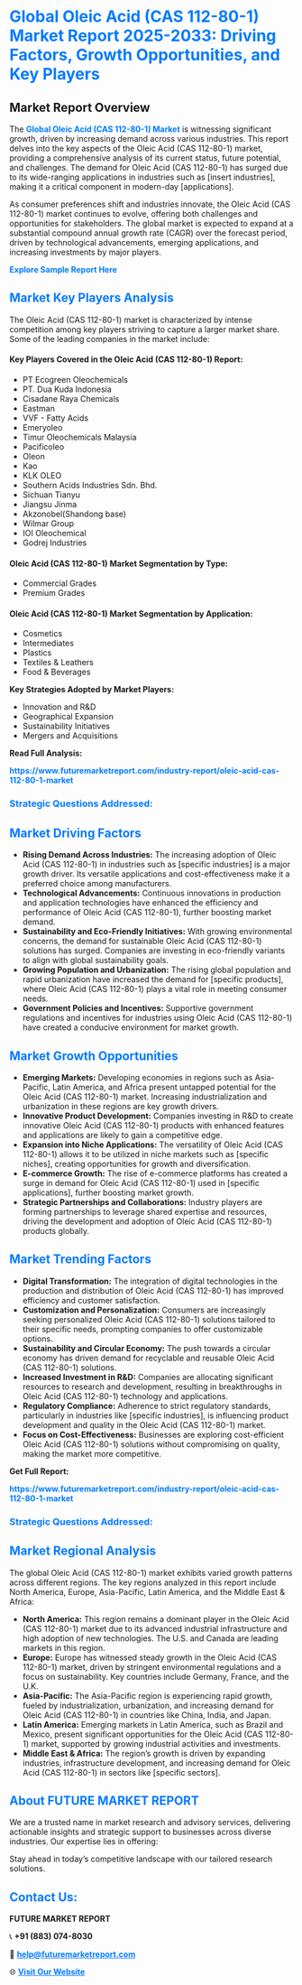 <h1 style="color: #007BFF;">Global Oleic Acid (CAS 112-80-1) Market Report 2025-2033: Driving Factors, Growth Opportunities, and Key Players</h1>

<section id="overview">
<h2>Market Report Overview</h2>
<p>The <a href="https://www.futuremarketreport.com/industry-report/oleic-acid-cas-112-80-1-market" style="color: #007BFF; text-decoration: none;"><strong>Global Oleic Acid (CAS 112-80-1) Market</strong></a> is witnessing significant growth, driven by increasing demand across various industries. This report delves into the key aspects of the Oleic Acid (CAS 112-80-1) market, providing a comprehensive analysis of its current status, future potential, and challenges. The demand for Oleic Acid (CAS 112-80-1) has surged due to its wide-ranging applications in industries such as [insert industries], making it a critical component in modern-day [applications].</p>
<p>As consumer preferences shift and industries innovate, the Oleic Acid (CAS 112-80-1) market continues to evolve, offering both challenges and opportunities for stakeholders. The global market is expected to expand at a substantial compound annual growth rate (CAGR) over the forecast period, driven by technological advancements, emerging applications, and increasing investments by major players.</p>
</section>

<section id="overview">
<p><a href="https://www.futuremarketreport.com/request-sample/reportId=83614" style="color: #007BFF; text-decoration: none;"><strong>Explore Sample Report Here</strong></a></p>
</section>

<section id="key-players">
<h2 style="color: #007BFF;">Market Key Players Analysis</h2>
<p>The Oleic Acid (CAS 112-80-1) market is characterized by intense competition among key players striving to capture a larger market share. Some of the leading companies in the market include:</p>
<h4>Key Players Covered in the Oleic Acid (CAS 112-80-1) Report:</h4>
<ul><li>PT Ecogreen Oleochemicals</li><li>PT. Dua Kuda Indonesia</li><li>Cisadane Raya Chemicals</li><li>Eastman</li><li>VVF - Fatty Acids</li><li>Emeryoleo</li><li>Timur Oleochemicals Malaysia</li><li>Pacificoleo</li><li>Oleon</li><li>Kao</li><li>KLK OLEO</li><li>Southern Acids Industries Sdn. Bhd.</li><li>Sichuan Tianyu</li><li>Jiangsu Jinma</li><li>Akzonobel(Shandong base)</li><li>Wilmar Group</li><li>IOI Oleochemical</li><li>Godrej Industries</li></ul>
<h4>Oleic Acid (CAS 112-80-1) Market Segmentation by Type:</h4>
<ul><li>Commercial Grades</li><li>Premium Grades</li></ul>

<h4>Oleic Acid (CAS 112-80-1) Market Segmentation by Application:</h4>
<ul><li>Cosmetics</li><li>Intermediates</li><li>Plastics</li><li>Textiles &amp; Leathers</li><li>Food &amp; Beverages</li></ul>
<p><strong>Key Strategies Adopted by Market Players:</strong></p>
<ul>
<li>Innovation and R&D</li>
<li>Geographical Expansion</li>
<li>Sustainability Initiatives</li>
<li>Mergers and Acquisitions</li>
</ul>
</section>

<section>
<p><strong>Read Full Analysis: </strong></p><a href="https://www.futuremarketreport.com/industry-report/oleic-acid-cas-112-80-1-market" style="color: #007BFF; text-decoration: none;"><strong>https://www.futuremarketreport.com/industry-report/oleic-acid-cas-112-80-1-market</strong></a>
<h3 style="color: #007BFF;">Strategic Questions Addressed:</h3>
</section>

<section id="driving-factors">
<h2 style="color: #007BFF;">Market Driving Factors</h2>
<ul>
<li><strong>Rising Demand Across Industries:</strong> The increasing adoption of Oleic Acid (CAS 112-80-1) in industries such as [specific industries] is a major growth driver. Its versatile applications and cost-effectiveness make it a preferred choice among manufacturers.</li>
<li><strong>Technological Advancements:</strong> Continuous innovations in production and application technologies have enhanced the efficiency and performance of Oleic Acid (CAS 112-80-1), further boosting market demand.</li>
<li><strong>Sustainability and Eco-Friendly Initiatives:</strong> With growing environmental concerns, the demand for sustainable Oleic Acid (CAS 112-80-1) solutions has surged. Companies are investing in eco-friendly variants to align with global sustainability goals.</li>
<li><strong>Growing Population and Urbanization:</strong> The rising global population and rapid urbanization have increased the demand for [specific products], where Oleic Acid (CAS 112-80-1) plays a vital role in meeting consumer needs.</li>
<li><strong>Government Policies and Incentives:</strong> Supportive government regulations and incentives for industries using Oleic Acid (CAS 112-80-1) have created a conducive environment for market growth.</li>
</ul>
</section>

<section id="growth-opportunities">
<h2 style="color: #007BFF;">Market Growth Opportunities</h2>
<ul>
<li><strong>Emerging Markets:</strong> Developing economies in regions such as Asia-Pacific, Latin America, and Africa present untapped potential for the Oleic Acid (CAS 112-80-1) market. Increasing industrialization and urbanization in these regions are key growth drivers.</li>
<li><strong>Innovative Product Development:</strong> Companies investing in R&D to create innovative Oleic Acid (CAS 112-80-1) products with enhanced features and applications are likely to gain a competitive edge.</li>
<li><strong>Expansion into Niche Applications:</strong> The versatility of Oleic Acid (CAS 112-80-1) allows it to be utilized in niche markets such as [specific niches], creating opportunities for growth and diversification.</li>
<li><strong>E-commerce Growth:</strong> The rise of e-commerce platforms has created a surge in demand for Oleic Acid (CAS 112-80-1) used in [specific applications], further boosting market growth.</li>
<li><strong>Strategic Partnerships and Collaborations:</strong> Industry players are forming partnerships to leverage shared expertise and resources, driving the development and adoption of Oleic Acid (CAS 112-80-1) products globally.</li>
</ul>
</section>

<section id="trending-factors">
<h2 style="color: #007BFF;">Market Trending Factors</h2>
<ul>
<li><strong>Digital Transformation:</strong> The integration of digital technologies in the production and distribution of Oleic Acid (CAS 112-80-1) has improved efficiency and customer satisfaction.</li>
<li><strong>Customization and Personalization:</strong> Consumers are increasingly seeking personalized Oleic Acid (CAS 112-80-1) solutions tailored to their specific needs, prompting companies to offer customizable options.</li>
<li><strong>Sustainability and Circular Economy:</strong> The push towards a circular economy has driven demand for recyclable and reusable Oleic Acid (CAS 112-80-1) solutions.</li>
<li><strong>Increased Investment in R&D:</strong> Companies are allocating significant resources to research and development, resulting in breakthroughs in Oleic Acid (CAS 112-80-1) technology and applications.</li>
<li><strong>Regulatory Compliance:</strong> Adherence to strict regulatory standards, particularly in industries like [specific industries], is influencing product development and quality in the Oleic Acid (CAS 112-80-1) market.</li>
<li><strong>Focus on Cost-Effectiveness:</strong> Businesses are exploring cost-efficient Oleic Acid (CAS 112-80-1) solutions without compromising on quality, making the market more competitive.</li>
</ul>
</section>

<section>
<p><strong>Get Full Report: </strong></p><a href="https://www.futuremarketreport.com/industry-report/oleic-acid-cas-112-80-1-market" style="color: #007BFF; text-decoration: none;"><strong>https://www.futuremarketreport.com/industry-report/oleic-acid-cas-112-80-1-market</strong></a>
<h3 style="color: #007BFF;">Strategic Questions Addressed:</h3>
</section>


<section id="regional-analysis">
<h2 style="color: #007BFF;">Market Regional Analysis</h2>
<p>The global Oleic Acid (CAS 112-80-1) market exhibits varied growth patterns across different regions. The key regions analyzed in this report include North America, Europe, Asia-Pacific, Latin America, and the Middle East & Africa:</p>
<ul>
<li><strong>North America:</strong> This region remains a dominant player in the Oleic Acid (CAS 112-80-1) market due to its advanced industrial infrastructure and high adoption of new technologies. The U.S. and Canada are leading markets in this region.</li>
<li><strong>Europe:</strong> Europe has witnessed steady growth in the Oleic Acid (CAS 112-80-1) market, driven by stringent environmental regulations and a focus on sustainability. Key countries include Germany, France, and the U.K.</li>
<li><strong>Asia-Pacific:</strong> The Asia-Pacific region is experiencing rapid growth, fueled by industrialization, urbanization, and increasing demand for Oleic Acid (CAS 112-80-1) in countries like China, India, and Japan.</li>
<li><strong>Latin America:</strong> Emerging markets in Latin America, such as Brazil and Mexico, present significant opportunities for the Oleic Acid (CAS 112-80-1) market, supported by growing industrial activities and investments.</li>
<li><strong>Middle East & Africa:</strong> The region’s growth is driven by expanding industries, infrastructure development, and increasing demand for Oleic Acid (CAS 112-80-1) in sectors like [specific sectors].</li>
</ul>
</section>

<footer>
<h2 style="color: #007BFF;">About FUTURE MARKET REPORT</h2>
<p>We are a trusted name in market research and advisory services, delivering actionable insights and strategic support to businesses across diverse industries. Our expertise lies in offering:</p>

<p>Stay ahead in today’s competitive landscape with our tailored research solutions.</p>

<h2 style="color: #007BFF;">Contact Us:</h2>
<p><strong>FUTURE MARKET REPORT</strong></p>
<p>📞 <strong>+91 (883) 074-8030</strong></p>
<p>📧 <strong><a href="mailto:help@futuremarketreport.com" style="color: #007BFF;">help@futuremarketreport.com</a></strong></p>
<p>🌐 <strong><a href="https://www.futuremarketreport.com/" style="color: #007BFF;">Visit Our Website</a></strong></p>
</footer>